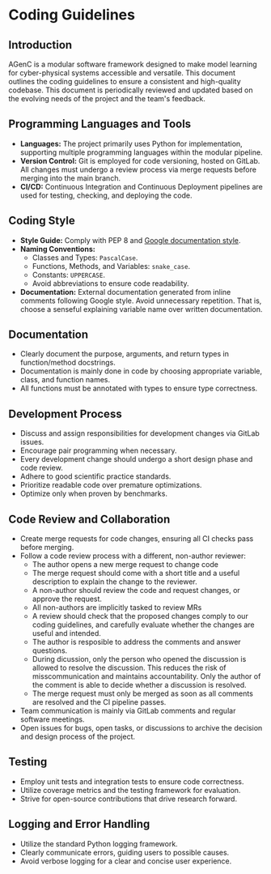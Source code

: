 # Coding Guidelines

## Introduction

AGenC is a modular software framework designed to make model learning for cyber-physical systems accessible and versatile.
This document outlines the coding guidelines to ensure a consistent and high-quality codebase.
This document is periodically reviewed and updated based on the evolving needs of the project and the team's feedback.

## Programming Languages and Tools

- **Languages:**
  The project primarily uses Python for implementation, supporting multiple programming languages within the modular pipeline.
- **Version Control:**
  Git is employed for code versioning, hosted on GitLab.
  All changes must undergo a review process via merge requests before merging into the main branch.
- **CI/CD:**
  Continuous Integration and Continuous Deployment pipelines are used for testing, checking, and deploying the code.

## Coding Style

- **Style Guide:** Comply with PEP 8 and [Google documentation style](https://google.github.io/styleguide/pyguide.html#38-comments-and-docstrings).
- **Naming Conventions:**
  - Classes and Types: `PascalCase`.
  - Functions, Methods, and Variables: `snake_case`.
  - Constants: `UPPERCASE`.
  - Avoid abbreviations to ensure code readability.
- **Documentation:**
  External documentation generated from inline comments following Google style.
  Avoid unnecessary repetition.
  That is, choose a senseful explaining variable name over written documentation.

## Documentation

- Clearly document the purpose, arguments, and return types in function/method docstrings.
- Documentation is mainly done in code by choosing appropriate variable, class, and function names.
- All functions must be annotated with types to ensure type correctness.

## Development Process

- Discuss and assign responsibilities for development changes via GitLab issues.
- Encourage pair programming when necessary.
- Every development change should undergo a short design phase and code review.
- Adhere to good scientific practice standards.
- Prioritize readable code over premature optimizations.
- Optimize only when proven by benchmarks.

## Code Review and Collaboration

- Create merge requests for code changes, ensuring all CI checks pass before merging.
- Follow a code review process with a different, non-author reviewer:
  - The author opens a new merge request to change code
  - The merge request should come with a short title and a useful description to explain the change to the reviewer.
  - A non-author should review the code and request changes, or approve the request.
  - All non-authors are implicitly tasked to review MRs
  - A review should check that the proposed changes comply to our coding guidelines, and carefully evaluate whether the changes are useful and intended.
  - The author is resposible to address the comments and answer questions.
  - During dicussion, only the person who opened the discussion is allowed to resolve the discussion. This reduces the risk of misscommunication and maintains accountability. Only the author of the comment is able to decide whether a discussion is resolved.
  - The merge request must only be merged as soon as all comments are resolved and the CI pipeline passes.
- Team communication is mainly via GitLab comments and regular software meetings.
- Open issues for bugs, open tasks, or discussions to archive the decision and design process of the project.

## Testing

- Employ unit tests and integration tests to ensure code correctness.
- Utilize coverage metrics and the testing framework for evaluation.
- Strive for open-source contributions that drive research forward.

## Logging and Error Handling

- Utilize the standard Python logging framework.
- Clearly communicate errors, guiding users to possible causes.
- Avoid verbose logging for a clear and concise user experience.
